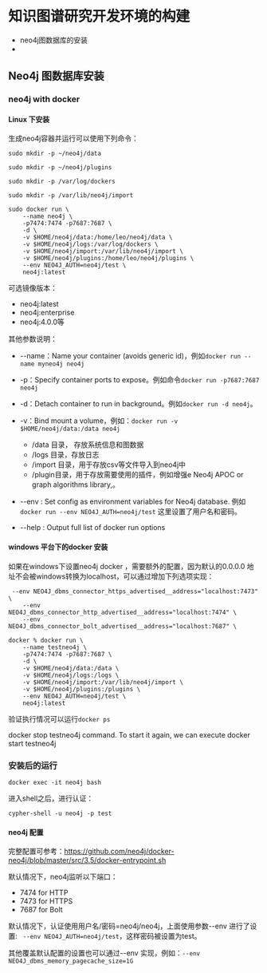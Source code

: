 # 知识图谱研究开发环境的构建

- neo4j图数据库的安装
- 

## Neo4j 图数据库安装

### neo4j with docker

#### Linux 下安装
生成neo4j容器并运行可以使用下列命令：

```shell
sudo mkdir -p ~/neo4j/data 

sudo mkdir -p ~/neo4j/plugins

sudo mkdir -p /var/log/dockers

sudo mkdir -p /var/lib/neo4j/import 

sudo docker run \
    --name neo4j \
    -p7474:7474 -p7687:7687 \
    -d \
    -v $HOME/neo4j/data:/home/leo/neo4j/data \
    -v $HOME/neo4j/logs:/var/log/dockers \
    -v $HOME/neo4j/import:/var/lib/neo4j/import \
    -v $HOME/neo4j/plugins:/home/leo/neo4j/plugins \
    --env NEO4J_AUTH=neo4j/test \
    neo4j:latest
```

可选镜像版本：
- neo4j:latest
- neo4j:enterprise
- neo4j:4.0.0等

其他参数说明：
- --name：Name your container (avoids generic id)，例如```docker run --name myneo4j neo4j```
- -p：Specify container ports to expose。例如命令```docker run -p7687:7687 neo4j```
- -d：Detach container to run in background。例如```docker run -d neo4j```。
- -v：Bind mount a volume，例如：```docker run -v $HOME/neo4j/data:/data neo4j```
  - /data 目录， 存放系统信息和图数据
  - /logs 目录，存放日志
  - /import 目录，用于存放csv等文件导入到neo4j中
  - /plugin目录，用于存放需要使用的插件，例如增强e Neo4j APOC or graph algorithms library,。
- --env : Set config as environment variables for Neo4j database. 例如```docker run --env NEO4J_AUTH=neo4j/test``` 这里设置了用户名和密码。

- --help : Output full list of docker run options

#### windows 平台下的docker 安装

如果在windows下设置neo4j docker ，需要额外的配置，因为默认的0.0.0.0 地址不会被windows转换为localhost，可以通过增加下列选项实现：

```
 --env NEO4J_dbms_connector_https_advertised__address="localhost:7473" \
	--env NEO4J_dbms_connector_http_advertised__address="localhost:7474" \
	--env NEO4J_dbms_connector_bolt_advertised__address="localhost:7687" \
```

```
docker % docker run \
    --name testneo4j \
    -p7474:7474 -p7687:7687 \
    -d \
    -v $HOME/neo4j/data:/data \
    -v $HOME/neo4j/logs:/logs \
    -v $HOME/neo4j/import:/var/lib/neo4j/import \
    -v $HOME/neo4j/plugins:/plugins \
    --env NEO4J_AUTH=neo4j/test \
    neo4j:latest
```

验证执行情况可以运行```docker ps```

docker stop testneo4j command. To start it again, we can execute docker start testneo4j


### 安装后的运行

```docker exec -it neo4j bash```

进入shell之后，进行认证：

```cypher-shell -u neo4j -p test```



#### neo4j 配置

完整配置可参考：https://github.com/neo4j/docker-neo4j/blob/master/src/3.5/docker-entrypoint.sh

默认情况下，neo4j监听以下端口：
- 7474 for HTTP
- 7473 for HTTPS
- 7687 for Bolt

默认情况下，认证使用用户名/密码=neo4j/neo4j，上面使用参数--env 进行了设置: ``` --env NEO4J_AUTH=neo4j/test```，这样密码被设置为test。

其他覆盖默认配置的设置也可以通过--env 实现，例如：```--env NEO4J_dbms_memory_pagecache_size=1G ```


